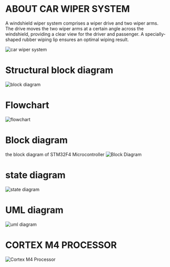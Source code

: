 # ABOUT CAR WIPER SYSTEM
A windshield wiper system comprises a wiper drive and two wiper arms. The drive moves the two wiper arms at a certain angle across the windshield, providing a clear view for the driver and passenger. A specially-shaped rubber wiping lip ensures an optimal wiping result.

![car wiper system](https://user-images.githubusercontent.com/101034610/168274647-54b9bc5e-278b-4dfb-b33c-4ed0cf6073f8.jpeg)


# Structural block diagram
![block diagram](https://user-images.githubusercontent.com/101034610/168213046-d53e32c0-e2ec-4243-bfb4-25fdab2fc55f.jpeg)

# Flowchart
![flowchart](https://user-images.githubusercontent.com/101034610/168089975-c1051d68-5564-4d36-b564-ed429cde7f63.jpeg)

# Block diagram
the block diagram of STM32F4 Microcontroller
![Block Diagram](https://user-images.githubusercontent.com/101034610/168213247-1f63d917-39b0-43fc-aff6-f76e59392ed3.png)

# state diagram
![state diagram](https://user-images.githubusercontent.com/101034610/168213655-f266a175-d5bb-4015-9ec5-ad98476df2c3.jpeg)

# UML diagram
![uml diagram](https://user-images.githubusercontent.com/101034610/168213845-0bc50d08-f21d-452f-95bb-b0ad3a0acb83.jpeg)

# CORTEX M4 PROCESSOR
![Cortex M4 Processor](https://user-images.githubusercontent.com/101034610/168226039-8a97cd5b-42ba-490e-8ff2-581f4aeb34bf.jpeg)

